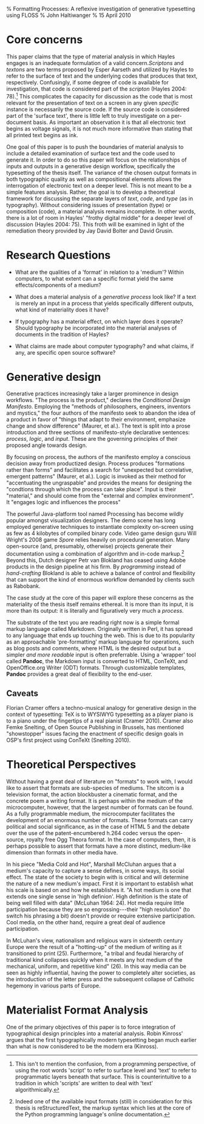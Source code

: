 % Formatting Processes: A reflexive investigation of generative typesetting using FLOSS
% John Haltiwanger
% 15 April 2010       

# Core concerns #

This paper claims that the type of material analysis in which Hayles engages is an inadequate formulation of a valid concern._Scriptons_ and _textons_ are two terms proposed by Esper Aarseth and utilized by Hayles to refer to the surface of text and the underlying codes that produces that text, respectively. Confusingly, if some degree of code is available for investigation, that code is considered part of the _scripton_ (Hayles 2004: 78).[^1] This complicates the capacity for discussion as the code that is most relevant for the presentation of text on a screen in any given _specific_ instance is necessarily the source code. If the source code is considered part of the 'surface text', there is little left to truly investigate on a per-document basis. As important an observation it is that all electronic text begins as voltage signals, it is not much more informative than stating that all printed text begins as ink.

One goal of this paper is to push the boundaries of material analysis to include a detailed examination of surface text and the code used to generate it. In order to do so this paper will focus on the relationships of inputs and outputs in a generative design workflow, specifically the typesetting of the thesis itself. The variance of the chosen output formats in both typographic quality as well as compositional elements allows the interrogation of electronic text on a deeper level. This is not meant to be a simple features analysis. Rather, the goal is to develop a theoretical framework for discussing the separate layers of _text_, _code_, and _type_ (as in typography). Without considering issues of presentation (type) or composition (code), a material analysis remains incomplete. In other words, there is a lot of room in Hayles' "frothy digital middle" for a deeper level of discussion (Hayles 2004: 75). This froth will be examined in light of the remediation theory provided by Jay David Bolter and David Grusin. 

[^1]: This isn't to mention the confusion, from a programming perspective, of using the root words 'script' to refer to surface level and 'text' to refer to programmatic layers beneath that surface. This is counterintuitive to a tradition in which 'scripts' are written to deal with 'text' algorithmically.

# Research Questions #

* What are the qualities of a 'format' in relation to a 'medium'? Within computers, to what extent can a specific format yield the same effects/components of a medium?

* What does a material analysis of a *generative process* look like? If a text is merely an input in a process that yields specifically different outputs, what kind of materiality does it have?

* If typography has a material effect, on which layer does it operate? Should typography be incorporated into the material analyses of documents in the tradition of Hayles? 

* What claims are made about computer typography? and what claims, if any, are specific open source software? 


# Generative design #

Generative practices increasingly take a larger prominence in design workflows. "The process is the product," declares the *Conditional Design Manifesto*.  Employing the "methods of philosophers, engineers, inventors and mystics," the four authors of the manifesto seek to abandon the idea of a product in favor of "things that adapt to their environment, emphasize change and show difference" (Maurer, et al.). The text is split into a prose introduction and three sections of manifesto-style declarative sentences: _process_, _logic_, and _input_. These are the governing principles of their proposed angle towards design. 

By focusing on process, the authors of the manifesto employ a conscious decision away from productized design. Process produces "formations rather than forms" and facilitates a search for "unexpected but correlative, emergent patterns" (Maurer, et al.). Logic is invoked as their method for "accentuating the ungraspable" and provides the means for designing the "condtions through which the process can take place". Input is their "material," and should come from the "external and complex environment". It "engages logic and influences the process"  

The powerful Java-platform tool named Processing has become wildly popular amongst visualization designers. The demo scene has long employed generative techniques to instantiate complexity on-screen using as few as 4 kilobytes of compiled binary code. Video game design guru Will Wright's 2008 game *Spore* relies heavily on procedural generation. Many open-source (and, presumably, otherwise) projects generate their documentation using a combination of algorithm and in-code markup.[^2] Beyond this, Dutch designer Petr van Blokland has ceased using Adobe products in the design pipeline at his firm. By *programming* instead of *hand-crafting* Blokland is able to achieve a balance of control and flexibility that can support the kind of enormous workflow demanded by clients such as Rabobank.

The case study at the core of this paper will explore these concerns as the materiality of the thesis itself remains ethereal. It is more than its input, it is more than its output: it is literally and figuratively very much a *process*. 

The substrate of the text you are reading right now is a simple formal markup language called Markdown. Originally written in Perl, it has spread to any language that ends up touching the web. This is due to its popularity as an approachable 'pre-formatting' markup language for operations, such as blog posts and comments, where HTML is the desired output but a simpler *and more readable* input is often preferrable. Using a 'wrapper' tool called **Pandoc**, the Markdown input is converted to HTML, ConTeXt, and OpenOffice.org Writer (ODT) formats. Through customizable templates, **Pandoc** provides a great deal of flexibility to the end-user. 

## Caveats ##

Florian Cramer offers a techno-musical analogy for generative design in the context of typesetting: TeX is to WYSIWYG typesetting as a player piano is to a piano under the fingertips of a real pianist (Cramer 2010). Cramer also  Femke Snelting, of Open Source Publishing in Brussels, has mentioned "showstopper" issues facing the enactment of specific design goals in OSP's first project using ConTeXt (Snelting 2010).

[^2]: Indeed one of the available input formats (still) in consideration for this thesis is reStructuredText, the markup syntax which lies at the core of the Python programming language's online documentation.



# Theoretical Perspectives #

Without having a great deal of literature on "formats" to work with, I would like to assert that formats are sub-species of mediums. The sitcom is a television format, the action blockbuster a cinematic format, and the concrete poem a writing format. It is perhaps within the medium of the microcomputer, however, that the largest number of formats can be found. As a fully programmable medium, the microcomputer facilitates the development of an enormous number of formats. These formats can carry political and social significance, as in the case of HTML 5 and the debate over the use of the patent-encumbered h.264 codec versus the open-source, royalty free Ogg Theora format. In the case of computers, then, it is perhaps possible to assert that formats have a more distinct, medium-like dimension than formats in other media have.

In his piece "Media Cold and Hot", Marshall McCluhan argues that a medium's capacity to capture a sense defines, in some ways, its social effect. The state of the society to begin with is critical and will determine the nature of a new medium's impact. First it is important to establish what his scale is based on and how he establishes it. "A hot medium is one that extends one single sense in 'high definion'. High definition is the state of being well filled with data" (McLuhan 1964: 24). Hot media require little participation because they are so engrossing---their "high resolution" (to switch his phrasing a bit) doesn't provide or require extensive participation. Cool media, on the other hand, require a great deal of audience participation. 

In McLuhan's view, nationalism and religious wars in sixteenth century Europe were the result of a "hotting-up" of the medium of writing as it transitioned to print (25). Furthermore, "a tribal and feudal hierarchy of traditional kind collapses quickly when it meets any hot medium of the mechanical, uniform, and repetitive kind" (26). In this way media can be seen as highly influential, having the power to completely alter societies, as the introduction of the letter press and the subsequent collapse of Catholic hegemony in various parts of Europe. 

# Materialist Format Analysis #

One of the primary objectives of this paper is to force integration of typographical design principles into a material analysis. Robin Kinross' argues that the first typographically modern typesetting began much earlier than what is now conisdered to be the modern era (Kinross).
